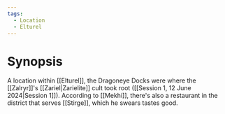 ```yaml
---
tags:
  - Location
  - Elturel
---
```

# Synopsis
A location within [[Elturel]], the Dragoneye Docks were where the [[Zalryr]]'s [[Zariel|Zarielite]] cult took root ([[Session 1, 12 June 2024|Session 1]]). According to [[Mekhi]], there's also a restaurant in the district that serves [[Stirge]], which he swears tastes good.